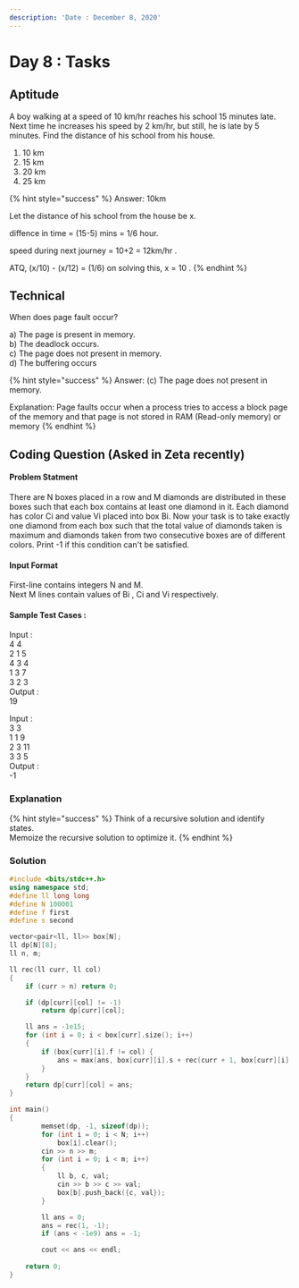 ```yaml
---
description: 'Date : December 8, 2020'
---
```


# Day 8 : Tasks

## Aptitude

A boy walking at a speed of 10 km/hr reaches his school 15 minutes late. Next time he increases his speed by 2 km/hr, but still, he is late by 5 minutes. Find the distance of his school from his house.  
1. 10 km  
2. 15 km  
3. 20 km  
4. 25 km

{% hint style="success" %}
Answer: 10km  
  
Let the distance of his school from the house be x.

diffence in time = \(15-5\) mins = 1/6 hour.

speed during next journey = 10+2 = 12km/hr .

ATQ, \(x/10\) - \(x/12\) = \(1/6\) on solving this, x = 10 .
{% endhint %}

## Technical

When does page fault occur?

a\) The page is present in memory.   
b\) The deadlock occurs.   
c\) The page does not present in memory.  
d\) The buffering occurs

{% hint style="success" %}
Answer: \(c\) The page does not present in memory.

Explanation: Page faults occur when a process tries to access a block page of the memory and that page is not stored in RAM \(Read-only memory\) or memory
{% endhint %}

## **Coding Question \(Asked in Zeta recently\)**

#### Problem Statment

There are N boxes placed in a row and M diamonds are distributed in these boxes such that each box contains at least one diamond in it. Each diamond has color Ci and value Vi placed into box Bi. Now your task is to take exactly one diamond from each box such that the total value of diamonds taken is maximum and diamonds taken from two consecutive boxes are of different colors. Print -1 if this condition can't be satisfied.

#### Input Format

First-line contains integers N and M.   
Next M lines contain values of Bi , Ci and Vi respectively.

#### Sample Test Cases :

Input :   
4 4  
2 1 5   
4 3 4   
1 3 7   
3 2 3  
Output :   
19  
  
Input :   
3 3   
1 1 9   
2 3 11   
3 3 5  
Output :  
 -1

### Explanation

{% hint style="success" %}
Think of a recursive solution and identify states.  
Memoize the recursive solution to optimize it.
{% endhint %}

### Solution

```cpp
#include <bits/stdc++.h>
using namespace std;
#define ll long long
#define N 100001
#define f first
#define s second

vector<pair<ll, ll>> box[N];
ll dp[N][8];
ll n, m;

ll rec(ll curr, ll col)
{
	if (curr > n) return 0;

	if (dp[curr][col] != -1)
		return dp[curr][col];

	ll ans = -1e15;
	for (int i = 0; i < box[curr].size(); i++)
	{
		if (box[curr][i].f != col) {
			ans = max(ans, box[curr][i].s + rec(curr + 1, box[curr][i].f));
		}
	}
	return dp[curr][col] = ans;
}

int main()
{
		memset(dp, -1, sizeof(dp));
		for (int i = 0; i < N; i++)
			box[i].clear();
		cin >> n >> m;
		for (int i = 0; i < m; i++)
		{
			ll b, c, val;
			cin >> b >> c >> val;
			box[b].push_back({c, val});
		}

		ll ans = 0;
		ans = rec(1, -1);
		if (ans < -1e9) ans = -1;

		cout << ans << endl;
	
	return 0;
}
```

  
  
  


